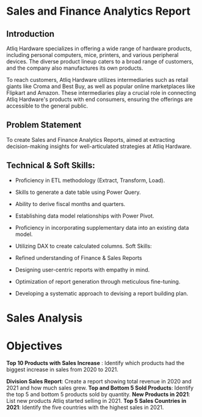# Sales and Finance Analytics Report
## Introduction
Atliq Hardware specializes in offering a wide range of hardware products, including personal computers, mice, printers, and various peripheral devices. The diverse product lineup caters to a broad range of customers, and the company also manufactures its own products.

To reach customers, Atliq Hardware utilizes intermediaries such as retail giants like Croma and Best Buy, as well as popular online marketplaces like Flipkart and Amazon. These intermediaries play a crucial role in connecting Atliq Hardware's products with end consumers, ensuring the offerings are accessible to the general public.
 ## Problem Statement
 To create Sales and Finance Analytics Reports, aimed at extracting decision-making insights for well-articulated strategies at Atliq Hardware.

## Technical & Soft Skills:
* Proficiency in ETL methodology (Extract, Transform, Load).
* Skills to generate a date table using Power Query.
* Ability to derive fiscal months and quarters.
* Establishing data model relationships with Power Pivot.
* Proficiency in incorporating supplementary data into an existing data model.
* Utilizing DAX to create calculated columns.
Soft Skills:

* Refined understanding of Finance & Sales Reports
* Designing user-centric reports with empathy in mind.
* Optimization of report generation through meticulous fine-tuning.
* Developing a systematic approach to devising a report building plan.

# Sales Analysis
# Objectives
**Top 10 Products with Sales Increase** : Identify which products had the biggest increase in sales from 2020 to 2021.  

**Division Sales Report**: Create a report showing total revenue in 2020 and 2021 and how much sales grew.
**Top and Bottom 5 Sold Products**: Identify the top 5 and bottom 5 products sold by quantity.
**New Products in 2021**: List new products Atliq started selling in 2021.
**Top 5 Sales Countries in 2021**: Identify the five countries with the highest sales in 2021.
